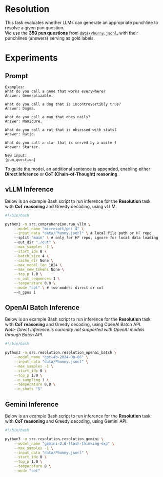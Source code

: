 # Resolution

This task evaluates whether LLMs can generate an appropriate punchline to resolve a given pun question.  
We use the **350 pun questions** from [`data/Phunny.jsonl`](../../data/Phunny.jsonl), with their punchlines (answers) serving as gold labels.  

# Experiments

## Prompt

```
Examples:
What do you call a gene that works everywhere? 
Answer: Generalizable.

What do you call a dog that is incontrovertibly true? 
Answer: Dogma.

What do you call a man that does nails? 
Answer: Manicure.

What do you call a rat that is obsessed with stats? 
Answer: Ratio.

What do you call a star that is served by a waiter? 
Answer: Starter.

New input:
{pun_question}
```

To guide the model, an additional sentence is appended, enabling either **Direct Inference** or **CoT (Chain-of-Thought) reasoning**.  

## vLLM Inference
Below is an example Bash script to run inference for the **Resolution** task with **CoT reasoning** and Greedy decoding, using vLLM.  

```bash
#!/bin/bash

python3 -m src.comprehension.run_vllm \
    --model_name "microsoft/phi-4" \
    --input_data "data/Phunny.jsonl" \ # local file path or HF repo 
    --split "main" \ # only for HF repo, ignore for local data loading 
    --out_dir "./out" \
    --max_samples -1 \
    --start_idx 0 \
    --batch_size 4 \
    --cache_dir None \
    --max_model_len 1024 \
    --max_new_tokens None \
    --top_p 1.0 \
    --n_out_sequences 1 \
    --temperature 0.0 \
    --mode "cot" \ # two modes: direct or cot
    --n_gpus 1
```

## OpenAI Batch Inference
Below is an example Bash script to run inference for the **Resolution** task with **CoT reasoning** and Greedy decoding, using OpenAI Batch API.  
*Note: Direct Inference is currenlty not supported with OpenAI models through Batch API.* 

```bash
#!/bin/bash

python3 -m src.resolution.resolution_openai_batch \
    --model_name "gpt-4o-2024-08-06" \
    --input_data "data/Phunny.jsonl" \
    --max_samples -1 \
    --start_idx 0 \
    --top_p 1.0 \
    --n_sampling 1 \
    --temperature 0.0 \
    --n_shots "5"
```



## Gemini Inference
Below is an example Bash script to run inference for the **Resolution** task with **CoT reasoning** and Greedy decoding, using Gemini API.  

```bash
#!/bin/bash

python3 -m src.resolution.resolution_gemini \
    --model_name "gemini-2.0-flash-thinking-exp" \
    --max_samples -1 \
    --input_data "data/Phunny.jsonl" \
    --start_idx 0 \
    --top_p 1.0 \
    --temperature 0 \
    --mode "cot"
```
